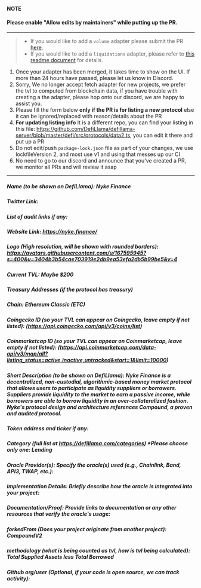 **NOTE**

#### Please enable "Allow edits by maintainers" while putting up the PR.

---

> - If you would like to add a `volume` adapter please submit the PR [here](https://github.com/DefiLlama/adapters).
> - If you would like to add a `liquidations` adapter, please refer to [this readme document](https://github.com/DefiLlama/DefiLlama-Adapters/tree/main/liquidations) for details.

1. Once your adapter has been merged, it takes time to show on the UI. If more than 24 hours have passed, please let us know in Discord.
2. Sorry, We no longer accept fetch adapter for new projects, we prefer the tvl to computed from blockchain data, if you have trouble with creating a the adapter, please hop onto our discord, we are happy to assist you.
3. Please fill the form below  **only if the PR is for listing a new protocol** else it can be ignored/replaced with reason/details about the PR
4. **For updating listing info** It is a different repo, you can find your listing in this file: https://github.com/DefiLlama/defillama-server/blob/master/defi/src/protocols/data2.ts, you can  edit it there and put up a PR
5. Do not edit/push `package-lock.json` file as part of your changes, we use lockfileVersion 2, and most use v1 and using that messes up our CI
6. No need to go to our discord and announce that you've created a PR, we monitor all PRs and will review it asap

---
##### Name (to be shown on DefiLlama): Nyke Finance


##### Twitter Link:


##### List of audit links if any:


##### Website Link: https://nyke.finance/


##### Logo (High resolution, will be shown with rounded borders): https://avatars.githubusercontent.com/u/167595945?s=400&u=3404b3b54cae703919e2db9ea53efa2db5b99be5&v=4


##### Current TVL: Maybe $200


##### Treasury Addresses (if the protocol has treasury)


##### Chain: Ethereum Classic (ETC)


##### Coingecko ID (so your TVL can appear on Coingecko, leave empty if not listed): (https://api.coingecko.com/api/v3/coins/list)


##### Coinmarketcap ID (so your TVL can appear on Coinmarketcap, leave empty if not listed): (https://api.coinmarketcap.com/data-api/v3/map/all?listing_status=active,inactive,untracked&start=1&limit=10000)


##### Short Description (to be shown on DefiLlama): Nyke Finance is a decentralized, non-custodial, algorithmic-based money market protocol that allows users to participate as liquidity suppliers or borrowers. Suppliers provide liquidity to the market to earn a passive income, while borrowers are able to borrow liquidity in an over-collateralized fashion. Nyke's protocol design and architecture references Compound, a proven and audited protocol.


##### Token address and ticker if any:


##### Category (full list at https://defillama.com/categories) *Please choose only one: Lending


##### Oracle Provider(s): Specify the oracle(s) used (e.g., Chainlink, Band, API3, TWAP, etc.):
##### Implementation Details: Briefly describe how the oracle is integrated into your project:
##### Documentation/Proof: Provide links to documentation or any other resources that verify the oracle's usage:

##### forkedFrom (Does your project originate from another project): CompoundV2


##### methodology (what is being counted as tvl, how is tvl being calculated): Total Supplied Assets less Total Borrowed


##### Github org/user (Optional, if your code is open source, we can track activity): 
